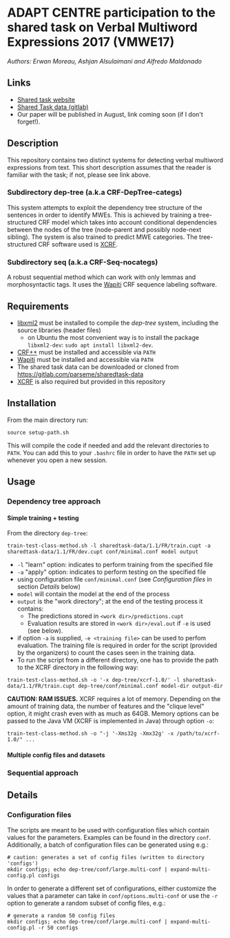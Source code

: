 # ADAPT CENTRE participation to the shared task on Verbal Multiword Expressions 2017 (VMWE17)

*Authors: Erwan Moreau, Ashjan Alsulaimani and Alfredo Maldonado*

## Links

* [Shared task website](http://multiword.sourceforge.net/PHITE.php?sitesig=CONF&page=CONF_05_MWE_2017___lb__EACL__rb__)
* [Shared Task data (gitlab)](https://gitlab.com/parseme/sharedtask-data)
* Our paper will be published in August, link coming soon (if I don't forget!).



## Description

This repository contains two distinct systems for detecting verbal multiword expressions from text. This short description assumes that the reader is familiar with the task; if not, please see link above.

### Subdirectory dep-tree (a.k.a CRF-DepTree-categs)


This system attempts to exploit the dependency tree structure of the
sentences in order to identify MWEs. This is achieved by training a
tree-structured CRF model which takes into account conditional
dependencies between the nodes of the tree (node-parent and possibly
node-next sibling). The system is also trained to predict MWE
categories. The tree-structured CRF software used is [XCRF](http://treecrf.gforge.inria.fr/).

### Subdirectory seq (a.k.a CRF-Seq-nocategs)

A robust sequential method which can work with only lemmas and morphosyntactic tags. It uses the [Wapiti](https://wapiti.limsi.fr/) CRF sequence labeling software.

## Requirements

* [libxml2](http://www.xmlsoft.org/) must be installed to compile the *dep-tree* system, including the source libraries (header files)
  * on Ubuntu the most convenient way is to install the package `libxml2-dev`: `sudo apt install libxml2-dev`.
* [CRF++](https://taku910.github.io/crfpp/) must be installed and accessible via `PATH`
* [Wapiti](https://wapiti.limsi.fr/) must be installed and accessible via `PATH`
* The shared task data can be downloaded or cloned from https://gitlab.com/parseme/sharedtask-data
* [XCRF](http://treecrf.gforge.inria.fr/) is also required but provided in this repository

  
  
## Installation

From the main directory run:

```
source setup-path.sh
```

This will compile the code if needed and add the relevant directories to `PATH`. You can add this to your `.bashrc` file in order to have the `PATH` set up whenever you open a new session.

## Usage

### Dependency tree approach

#### Simple training + testing

From the directory `dep-tree`:

```
train-test-class-method.sh -l sharedtask-data/1.1/FR/train.cupt -a sharedtask-data/1.1/FR/dev.cupt conf/minimal.conf model output
```

* `-l` "learn" option: indicates to perform training from the specified file
* `-a` "apply" option: indicates to perform testing on the specified file
* using configuration file `conf/minimal.conf` (see *Configuration files* in section *Details* below)
* `model` will contain the model at the end of the process
* `output` is the "work directory"; at the end of the testing process it contains:
  * The predictions stored in `<work dir>/predictions.cupt`
  * Evaluation results are stored in `<work dir>/eval.out` if `-e` is used (see below).
* if option `-a` is supplied, `-e <training file>` can be used to perfom evaluation. The training file is required in order for the script (provided by the organizers) to count the cases seen in the training data.
* To run the script from a different directory, one has to provide the path to the XCRF directory in the following way:
```
train-test-class-method.sh -o '-x dep-tree/xcrf-1.0/' -l sharedtask-data/1.1/FR/train.cupt dep-tree/conf/minimal.conf model-dir output-dir
```

**CAUTION: RAM ISSUES.** XCRF requires a lot of memory. Depending on the amount of training data, the number of features and the "clique level" option, it might crash even with as much as 64GB. Memory options can be passed to the Java VM (XCRF is implemented in Java) through option `-o`:

```
train-test-class-method.sh -o "-j '-Xms32g -Xmx32g' -x /path/to/xcrf-1.0/" ...
```

#### Multiple config files and datasets

### Sequential approach

## Details

### Configuration files

The scripts are meant to be used with configuration files which contain values for the parameters. Examples can be found in the directory `conf`. Additionally, a batch of configuration files can be generated using e.g.:

```
# caution: generates a set of config files (written to directory 'configs')
mkdir configs; echo dep-tree/conf/large.multi-conf | expand-multi-config.pl configs
```

In order to generate a different set of configurations, either customize the values that a parameter can take in `conf/options.multi-conf` or use the `-r` option to generate a random subset of config files, e.g.:

```
# generate a random 50 config files
mkdir configs; echo dep-tree/conf/large.multi-conf | expand-multi-config.pl -r 50 configs
```




